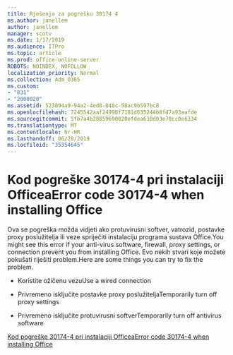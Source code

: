 ```yaml
---
title: Rješenja za pogrešku 30174 4
ms.author: janellem
author: janellem
manager: scotv
ms.date: 1/17/2019
ms.audience: ITPro
ms.topic: article
ms.prod: office-online-server
ROBOTS: NOINDEX, NOFOLLOW
localization_priority: Normal
ms.collection: Adm_O365
ms.custom:
- "831"
- "2000020"
ms.assetid: 523894a9-94a2-4ed8-848c-58ac9b597bc8
ms.openlocfilehash: 7245542aaf24990f7181d635244b8f47a93aafde
ms.sourcegitcommit: 5fb7a4b28859690020efdea630d03e70cc0e6334
ms.translationtype: MT
ms.contentlocale: hr-HR
ms.lasthandoff: 06/28/2019
ms.locfileid: "35354645"
---
```

# <a name="error-code-30174-4-when-installing-office"></a><span data-ttu-id="70886-102">Kod pogreške 30174-4 pri instalaciji Officea</span><span class="sxs-lookup"><span data-stu-id="70886-102">Error code 30174-4 when installing Office</span></span>

<span data-ttu-id="70886-103">Ova se pogreška možda vidjeti ako protuvirusni softver, vatrozid, postavke proxy poslužitelja ili veze spriječiti instalaciju programa sustava Office.</span><span class="sxs-lookup"><span data-stu-id="70886-103">You might see this error if your anti-virus software, firewall, proxy settings, or connection prevent you from installing Office.</span></span> <span data-ttu-id="70886-104">Evo nekih stvari koje možete pokušati riješiti problem.</span><span class="sxs-lookup"><span data-stu-id="70886-104">Here are some things you can try to fix the problem.</span></span>
  
- <span data-ttu-id="70886-105">Koristite ožičenu vezu</span><span class="sxs-lookup"><span data-stu-id="70886-105">Use a wired connection</span></span>

- <span data-ttu-id="70886-106">Privremeno isključite postavke proxy poslužitelja</span><span class="sxs-lookup"><span data-stu-id="70886-106">Temporarily turn off proxy settings</span></span>

- <span data-ttu-id="70886-107">Privremeno isključite protuvirusni softver</span><span class="sxs-lookup"><span data-stu-id="70886-107">Temporarily turn off antivirus software</span></span>

[<span data-ttu-id="70886-108">Kod pogreške 30174-4 pri instalaciji Officea</span><span class="sxs-lookup"><span data-stu-id="70886-108">Error code 30174-4 when installing Office</span></span>](https://support.office.com/article/5d5551db-266f-47b3-93fc-d51c2e8f4c0b?wt.mc_id=Alchemy_ClientDIA)
  